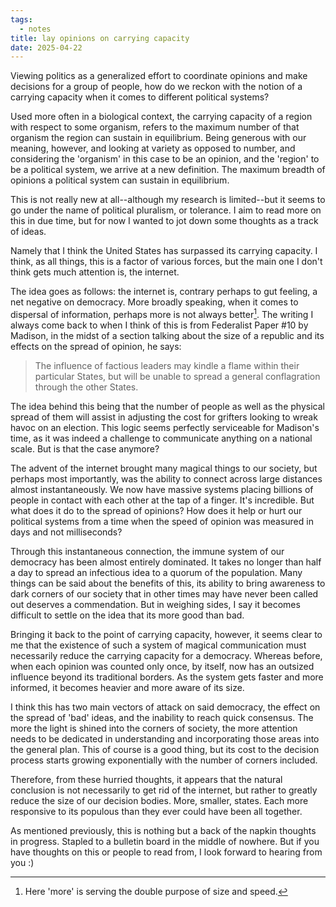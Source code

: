 ```yaml
---
tags:
  - notes
title: lay opinions on carrying capacity
date: 2025-04-22
---
```


Viewing politics as a generalized effort to coordinate opinions and make decisions for a group of people, how do we reckon with the notion of a carrying capacity when it comes to different political systems?

Used more often in a biological context, the carrying capacity of a region with respect to some organism, refers to the maximum number of that organism the region can sustain in equilibrium. Being generous with our meaning, however, and looking at variety as opposed to number, and considering the 'organism' in this case to be an opinion, and the 'region' to be a political system, we arrive at a new definition. The maximum breadth of opinions a political system can sustain in equilibrium.

This is not really new at all--although my research is limited--but it seems to go under the name of political pluralism, or tolerance. I aim to read more on this in due time, but for now I wanted to jot down some thoughts as a track of ideas.

Namely that I think the United States has surpassed its carrying capacity. I think, as all things, this is a factor of various forces, but the main one I don't think gets much attention is, the internet.

The idea goes as follows: the internet is, contrary perhaps to gut feeling, a net negative on democracy. More broadly speaking, when it comes to dispersal of information, perhaps more is not always better[^1]. The writing I always come back to when I think of this is from Federalist Paper #10 by Madison, in the midst of a section talking about the size of a republic and its effects on the spread of opinion, he says:

> The influence of factious leaders may kindle a flame within their particular States, but will be unable to spread a general conflagration through the other States.

The idea behind this being that the number of people as well as the physical spread of them will assist in adjusting the cost for grifters looking to wreak havoc on an election. This logic seems perfectly serviceable for Madison's time, as it was indeed a challenge to communicate anything on a national scale. But is that the case anymore?

The advent of the internet brought many magical things to our society, but perhaps most importantly, was the ability to connect across large distances almost instantaneously. We now have massive systems placing billions of people in contact with each other at the tap of a finger. It's incredible. But what does it do to the spread of opinions? How does it help or hurt our political systems from a time when the speed of opinion was measured in days and not milliseconds?

Through this instantaneous connection, the immune system of our democracy has been almost entirely dominated. It takes no longer than half a day to spread an infectious idea to a quorum of the population. Many things can be said about the benefits of this, its ability to bring awareness to dark corners of our society that in other times may have never been called out deserves a commendation. But in weighing sides, I say it becomes difficult to settle on the idea that its more good than bad.

Bringing it back to the point of carrying capacity, however, it seems clear to me that the existence of such a system of magical communication must necessarily reduce the carrying capacity for a democracy. Whereas before, when each opinion was counted only once, by itself, now has an outsized influence beyond its traditional borders. As the system gets faster and more informed, it becomes heavier and more aware of its size.

I think this has two main vectors of attack on said democracy, the effect on the spread of 'bad' ideas, and the inability to reach quick consensus. The more the light is shined into the corners of society, the more attention needs to be dedicated in understanding and incorporating those areas into the general plan. This of course is a good thing, but its cost to the decision process starts growing exponentially with the number of corners included.

Therefore, from these hurried thoughts, it appears that the natural conclusion is not necessarily to get rid of the internet, but rather to greatly reduce the size of our decision bodies. More, smaller, states. Each more responsive to its populous than they ever could have been all together.

As mentioned previously, this is nothing but a back of the napkin thoughts in progress. Stapled to a bulletin board in the middle of nowhere. But if you have thoughts on this or people to read from, I look forward to hearing from you :) 

[^1]: Here 'more' is serving the double purpose of size and speed.
